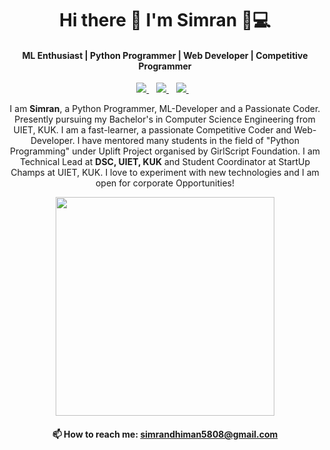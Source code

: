 <h1 align='center'>
  Hi there 👋 I'm Simran 👩💻
</h1>

<h4 align='center'>
  ML Enthusiast | Python Programmer | Web Developer | Competitive Programmer
</h4>

<p align='center'>
  
  <!--<a href="https://wa.me/5518996643974?text=Olá!%20Alexandre">
    <img src="https://img.shields.io/badge/WHATSAPP-%2325D366.svg?&style=for-the-badge&logo=whatsapp&logoColor=white" />    
  </a>&nbsp;&nbsp;-->
  <a href="https://www.linkedin.com/in/simran2104/">
    <img src="https://img.shields.io/badge/linkedin-%230077B5.svg?&style=flat&logo=linkedin&logoColor=white" />
  </a>&nbsp;&nbsp;
  <a href="https://www.facebook.com/simrandhiman2104">
    <img src="https://img.shields.io/badge/facebook-%231877F2.svg?&style=flat&logo=facebook&logoColor=white" />        
  </a>&nbsp;&nbsp;
  <a href="https://twitter.com/simran_2104">
    <img src="https://img.shields.io/badge/twitter-%231DA1F2.svg?&style=flat&logo=twitter&logoColor=white" />        
  </a>&nbsp;&nbsp;
  
  
</p>
<p align='center'>
  I am <b>Simran</b>, a Python Programmer, ML-Developer and a Passionate Coder. Presently pursuing my Bachelor's in Computer Science Engineering from UIET, KUK. I am a fast-learner, a passionate Competitive Coder and Web-Developer. I have mentored many students in the field of "Python Programming" under Uplift Project organised by GirlScript Foundation. I am Technical Lead at <b>DSC, UIET, KUK</b> and Student Coordinator at StartUp Champs at UIET, KUK. I love to experiment with new technologies and I am open for corporate  Opportunities!
</p>



<p align='center'>
  <a href="#"><img src="https://github-readme-stats.vercel.app/api?username=simran2104&hide=issues&count_private=true&show_icons=true&theme=dark" width="350""></a>
</p>




<h4 align='center'>
  📫 How to reach me: <a href='mailto:simrandhiman5808@gmail.com'>simrandhiman5808@gmail.com</a>
</h4>
